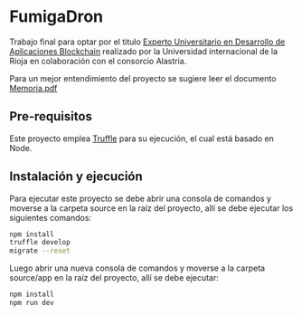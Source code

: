# FumigaDron 

Trabajo final para optar por el titulo [Experto Universitario en Desarrollo de Aplicaciones Blockchain](https://www.unir.net/ingenieria/curso-blockchain-technology/) realizado por la Universidad internacional de la Rioja en colaboración con el consorcio Alastria.

Para un mejor entendimiento del proyecto se sugiere leer el documento [Memoria.pdf](https://github.com/jsteerv/fumigadron/blob/master/Memoria.pdf) 

## Pre-requisitos

Este proyecto emplea [Truffle](https://www.trufflesuite.com/docs/truffle/getting-started/installation) para su ejecución, el cual está basado en Node.

## Instalación y ejecución

Para ejecutar este proyecto se debe abrir una consola de comandos y moverse a la carpeta source en la raíz del proyecto, allí se debe ejecutar los siguientes comandos:

```bash
npm install
truffle develop
migrate --reset
```
Luego abrir una nueva consola de comandos y moverse a la carpeta source/app en la raíz del proyecto, allí se debe ejecutar:

```bash
npm install
npm run dev
```
